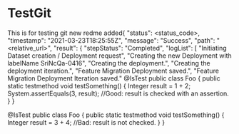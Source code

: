 # TestGit
This is for testing git
new redme added{
  "status": <status_code>,
  "timestamp": "2021-03-23T18:25:55Z",
  "message": "Success",
  "path": "<relative_url>",
  "result": {
		"stepStatus": "Completed",
		"logList": [
			"Initiating Dataset creation / Deployment request",
			"Creating the new Deployment with labelName SriNcQa-0416",
			"Creating the deployment.",
			"Creating the deployment iteration.",
			"Feature Migration Deployment saved.",
			"Feature Migration Deployment Iteration saved."
@IsTest
public class Foo  {
   public static testmethod void testSomething() {
   	  Integer result = 1 + 2;
      System.assertEquals(3, result); 				//Good: result is checked with an assertion.
   }
}


@IsTest
public class Foo  {
   public static testmethod void testSomething() {
   	  Integer result = 3 + 4;						//Bad: result is not checked.
   }
}
   
